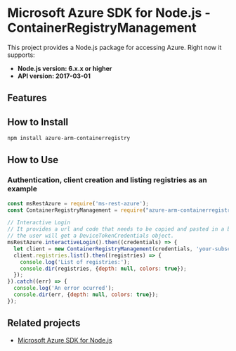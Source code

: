 # Microsoft Azure SDK for Node.js - ContainerRegistryManagement

This project provides a Node.js package for accessing Azure. Right now it supports:
- **Node.js version: 6.x.x or higher**
- **API version: 2017-03-01**

## Features


## How to Install

```bash
npm install azure-arm-containerregistry
```

## How to Use

### Authentication, client creation and listing registries as an example

 ```javascript
 const msRestAzure = require('ms-rest-azure');
 const ContainerRegistryManagement = require("azure-arm-containerregistry");
 
 // Interactive Login
 // It provides a url and code that needs to be copied and pasted in a browser and authenticated over there. If successful, 
 // the user will get a DeviceTokenCredentials object.
 msRestAzure.interactiveLogin().then((credentials) => {
   let client = new ContainerRegistryManagement(credentials, 'your-subscription-id');
   client.registries.list().then((registries) => {
     console.log('List of registries:');
     console.dir(registries, {depth: null, colors: true});
   });
 }).catch((err) => {
   console.log('An error ocurred');
   console.dir(err, {depth: null, colors: true});
 });
```

## Related projects

- [Microsoft Azure SDK for Node.js](https://github.com/Azure/azure-sdk-for-node)
